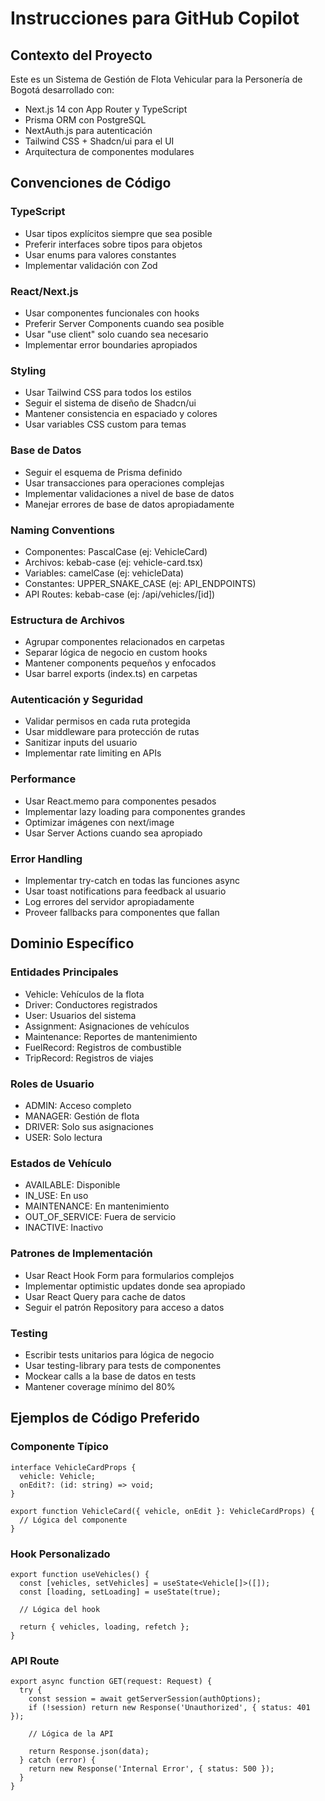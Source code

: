 <!-- Use this file to provide workspace-specific custom instructions to Copilot. For more details, visit https://code.visualstudio.com/docs/copilot/copilot-customization#_use-a-githubcopilotinstructionsmd-file -->

# Instrucciones para GitHub Copilot

## Contexto del Proyecto
Este es un Sistema de Gestión de Flota Vehicular para la Personería de Bogotá desarrollado con:
- Next.js 14 con App Router y TypeScript
- Prisma ORM con PostgreSQL
- NextAuth.js para autenticación
- Tailwind CSS + Shadcn/ui para el UI
- Arquitectura de componentes modulares

## Convenciones de Código

### TypeScript
- Usar tipos explícitos siempre que sea posible
- Preferir interfaces sobre tipos para objetos
- Usar enums para valores constantes
- Implementar validación con Zod

### React/Next.js
- Usar componentes funcionales con hooks
- Preferir Server Components cuando sea posible
- Usar "use client" solo cuando sea necesario
- Implementar error boundaries apropiados

### Styling
- Usar Tailwind CSS para todos los estilos
- Seguir el sistema de diseño de Shadcn/ui
- Mantener consistencia en espaciado y colores
- Usar variables CSS custom para temas

### Base de Datos
- Seguir el esquema de Prisma definido
- Usar transacciones para operaciones complejas
- Implementar validaciones a nivel de base de datos
- Manejar errores de base de datos apropiadamente

### Naming Conventions
- Componentes: PascalCase (ej: VehicleCard)
- Archivos: kebab-case (ej: vehicle-card.tsx)
- Variables: camelCase (ej: vehicleData)
- Constantes: UPPER_SNAKE_CASE (ej: API_ENDPOINTS)
- API Routes: kebab-case (ej: /api/vehicles/[id])

### Estructura de Archivos
- Agrupar componentes relacionados en carpetas
- Separar lógica de negocio en custom hooks
- Mantener components pequeños y enfocados
- Usar barrel exports (index.ts) en carpetas

### Autenticación y Seguridad
- Validar permisos en cada ruta protegida
- Usar middleware para protección de rutas
- Sanitizar inputs del usuario
- Implementar rate limiting en APIs

### Performance
- Usar React.memo para componentes pesados
- Implementar lazy loading para componentes grandes
- Optimizar imágenes con next/image
- Usar Server Actions cuando sea apropiado

### Error Handling
- Implementar try-catch en todas las funciones async
- Usar toast notifications para feedback al usuario
- Log errores del servidor apropiadamente
- Proveer fallbacks para componentes que fallan

## Dominio Específico

### Entidades Principales
- Vehicle: Vehículos de la flota
- Driver: Conductores registrados
- User: Usuarios del sistema
- Assignment: Asignaciones de vehículos
- Maintenance: Reportes de mantenimiento
- FuelRecord: Registros de combustible
- TripRecord: Registros de viajes

### Roles de Usuario
- ADMIN: Acceso completo
- MANAGER: Gestión de flota
- DRIVER: Solo sus asignaciones
- USER: Solo lectura

### Estados de Vehículo
- AVAILABLE: Disponible
- IN_USE: En uso
- MAINTENANCE: En mantenimiento
- OUT_OF_SERVICE: Fuera de servicio
- INACTIVE: Inactivo

### Patrones de Implementación
- Usar React Hook Form para formularios complejos
- Implementar optimistic updates donde sea apropiado
- Usar React Query para cache de datos
- Seguir el patrón Repository para acceso a datos

### Testing
- Escribir tests unitarios para lógica de negocio
- Usar testing-library para tests de componentes
- Mockear calls a la base de datos en tests
- Mantener coverage mínimo del 80%

## Ejemplos de Código Preferido

### Componente Típico
```tsx
interface VehicleCardProps {
  vehicle: Vehicle;
  onEdit?: (id: string) => void;
}

export function VehicleCard({ vehicle, onEdit }: VehicleCardProps) {
  // Lógica del componente
}
```

### Hook Personalizado
```tsx
export function useVehicles() {
  const [vehicles, setVehicles] = useState<Vehicle[]>([]);
  const [loading, setLoading] = useState(true);
  
  // Lógica del hook
  
  return { vehicles, loading, refetch };
}
```

### API Route
```tsx
export async function GET(request: Request) {
  try {
    const session = await getServerSession(authOptions);
    if (!session) return new Response('Unauthorized', { status: 401 });
    
    // Lógica de la API
    
    return Response.json(data);
  } catch (error) {
    return new Response('Internal Error', { status: 500 });
  }
}
```
